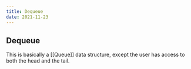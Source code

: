 ```yaml
---
title: Dequeue
date: 2021-11-23
---
```

## Dequeue
This is basically a [[Queue]] data structure, except the user has access to both the head and the tail.